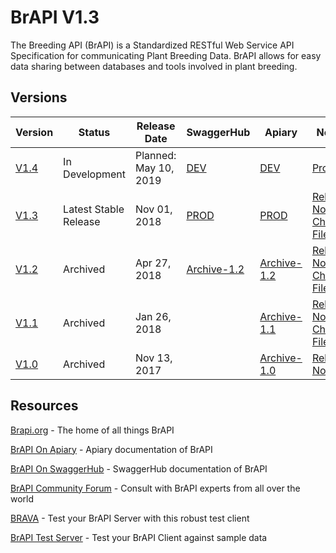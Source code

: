 # BrAPI V1.3
The Breeding API (BrAPI) is a Standardized RESTful Web Service API Specification for communicating Plant Breeding Data. BrAPI allows for easy data sharing between databases and tools involved in plant breeding.

## Versions
Version | Status | Release Date | SwaggerHub | Apiary | Notes
--|--|--|--|--|--
[V1.4](https://github.com/plantbreeding/API/tree/V1.4)   | In Development        | Planned: May 10, 2019 |   [DEV](https://app.swaggerhub.com/apis/PlantBreedingAPI/BrAPI/1.4)         |   [DEV](https://brapidev.docs.apiary.io/#)               | [Project](https://github.com/plantbreeding/API/projects/5)
[V1.3](https://github.com/plantbreeding/API/tree/V1.3)   | Latest Stable Release | Nov 01, 2018          |   [PROD](https://app.swaggerhub.com/apis/PlantBreedingAPI/BrAPI)            |   [PROD](https://brapi.docs.apiary.io/#)                 | [Release Notes](https://github.com/plantbreeding/API/releases/tag/V1.3) / [Change File]()
[V1.2](https://github.com/plantbreeding/API/tree/V1.2)   | Archived              | Apr 27, 2018          |   [Archive-1.2](https://app.swaggerhub.com/apis/PlantBreedingAPI/BrAPI/1.2) |   [Archive-1.2](https://brapiarchive12.docs.apiary.io/#) | [Release Notes](https://github.com/plantbreeding/API/releases/tag/V1.2) / [Change File](https://github.com/plantbreeding/API/files/1964628/BrAPI_V1-2_Release_Notes.xlsx)
[V1.1](https://github.com/plantbreeding/API/tree/V1.1)   | Archived              | Jan 26, 2018          |                                                                             |   [Archive-1.1](https://brapiarchive11.docs.apiary.io/#) | [Release Notes](https://github.com/plantbreeding/API/releases/tag/V1.1) / [Change File](https://github.com/plantbreeding/API/files/1668289/BrAPI_V1-1_Release_Notes.xlsx)
[V1.0](https://github.com/plantbreeding/API/tree/V1.0)   | Archived              | Nov 13, 2017          |                                                                             |   [Archive-1.0](https://brapiarchive10.docs.apiary.io/#) | [Release Notes](https://github.com/plantbreeding/API/releases/tag/V1.0)

## Resources
[Brapi.org](https://brapi.org) - The home of all things BrAPI

[BrAPI On Apiary](https://brapi.docs.apiary.io/#) - Apiary documentation of BrAPI

[BrAPI On SwaggerHub](https://app.swaggerhub.com/apis/PlantBreedingAPI/BrAPI) - SwaggerHub documentation of BrAPI

[BrAPI Community Forum](https://forum.brapi.org) - Consult with BrAPI experts from all over the world

[BRAVA](http://webapps.ipk-gatersleben.de/brapivalidator/) - Test your BrAPI Server with this robust test client

[BrAPI Test Server](https://test-server.brapi.org) - Test your BrAPI Client against sample data

